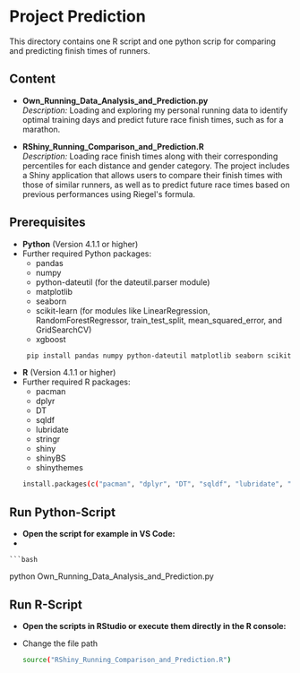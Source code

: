 # Project Prediction

This directory contains one R script and one python scrip for comparing and predicting finish times of runners.

## Content

- **Own_Running_Data_Analysis_and_Prediction.py**  
  *Description:* Loading and exploring my personal running data to identify optimal training days and predict future race finish times, such as for a marathon.

- **RShiny_Running_Comparison_and_Prediction.R**  
  *Description:* Loading race finish times along with their corresponding percentiles for each distance and gender category. The project includes a Shiny application that allows users to compare their finish times with those of similar runners, as well as to predict future race times based on previous performances using Riegel's formula.

## Prerequisites

- **Python** (Version 4.1.1 or higher)  
- Further required Python packages:
  - pandas
  - numpy
  - python-dateutil (for the dateutil.parser module)
  - matplotlib
  - seaborn
  - scikit-learn (for modules like LinearRegression, RandomForestRegressor, train_test_split, mean_squared_error, and GridSearchCV)
  - xgboost
  ```bash
   pip install pandas numpy python-dateutil matplotlib seaborn scikit-learn xgboost

- **R** (Version 4.1.1 or higher)  
- Further required R packages: 
  - pacman
  - dplyr
  - DT
  - sqldf
  - lubridate
  - stringr
  - shiny
  - shinyBS
  - shinythemes
  ```bash
  install.packages(c("pacman", "dplyr", "DT", "sqldf", "lubridate", "stringr", "shiny", "shinyBS", "shinythemes"))

## Run Python-Script

- **Open the script for example in VS Code:**
- 

    ```bash
   python Own_Running_Data_Analysis_and_Prediction.py

## Run R-Script

- **Open the scripts in RStudio or execute them directly in the R console:**
- Change the file path 

    ```bash
   source("RShiny_Running_Comparison_and_Prediction.R")
